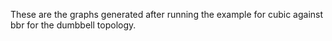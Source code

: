 These are the graphs generated after running the example for cubic against bbr for the dumbbell topology.
